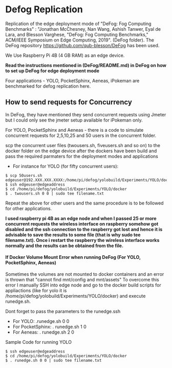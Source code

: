 # Defog Replication

 Replication of the edge deployment mode of "DeFog: Fog Computing Benchmarks" : "Jonathan McChesney, Nan Wang, Ashish Tanwer, Eyal de Lara, and Blesson Varghese, "DeFog: Fog Computing Benchmarks," ACM/IEEE Symposium on Edge Computing, 2019". (DeFog folder). The DeFog repository https://github.com/qub-blesson/DeFog has been used.

We Use Raspberry Pi 4B (4 GB RAM) as an edge device.

**Read the instructions mentioned in (DeFog/README.md) in DeFog on how to set up DeFog for edge deployment mode**

Four applications - YOLO, PocketSphinx, Aeneas, iPokeman are benchmarked for defog replication here. 

## How to send requests for Concurrency

In DeFog, they have mentioned they send concurrent requests using Jmeter but I could only see the jmeter setup available for iPokeman only. 

For YOLO, PocketSphinx and Aeneas - there is a code to simulate concurrent requests for 2,5,10,25 and 50 users in the concurrent folder.

scp the concurrent user files (twousers.sh, fiveusers.sh and so on) to the docker folder on the edge device after the dockers have been build and pass the required parmaters for the deployment modes and applications 

- For instance for YOLO (for fifty concurrent users):
```
$ scp 50users.sh edgeuser@192.XXX.XXX.XXXX:/home/pi/defog/yolobuild/Experiments/YOLO/docker
$ ssh edgeuser@edgeaddress
$ cd /home/pi/defog/yolobuild/Experiments/YOLO/docker
$ . twousers.sh 0 0 | sudo tee filename.txt
```

Repeat the above for other users and the same procedure is to be followed for other applications. 

**I used raspberry pi 4B as an edge node and when I passed 25 or more concurrent requests the wireless interface on raspberry somehow got disabled and the ssh connection to the raspberry got lost and hence it is advisable to save the results to some file (that is why sudo tee filename.txt). Once i restart the raspberry the wireless interface works normally and the results can be obtained from the file.** 

#### If Docker Volume Mount Error when running DeFog (For YOLO, PocketSphinx, Aeneas)

Sometimes the volumes are not mounted to docker containers and an error is thrown that "cannot find mnt/config and mnt/assets"
To overcome this error I manually SSH into edge node and go to the docker build scripts for appliactions (like for yolo it is /home/pi/defog/yolobuild/Experiments/YOLO/docker) and execute runedge.sh. 

Dont forget to pass the parameters to the runedge.ssh 
- For YOLO: .runedge.sh 0 0 
- For PocketSphinx: . runedge.sh 1 0 
- For Aeneas: . runedge.sh 2 0 

Sample Code for running YOLO 
```
$ ssh edgeuser@edgeaddress
$ cd /home/pi/defog/yolobuild/Experiments/YOLO/docker
$ . runedge.sh 0 0 | sudo tee filename.txt
```

